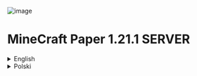 ![image](https://github.com/user-attachments/assets/b91f4cc3-c11f-4f5e-aa60-7f954c3e5773)

# MineCraft Paper 1.21.1 SERVER

<details>
<summary>English</summary>
  Setting up Your own MineCraf server is not that hard, it requires zero knowledge and with this tutorial you can do it - so just follow it easily.

  Prerequisite:
  
  You need to have a dedicated hardware (computer) to run it, in most cases a simple `Raspberry PI` will be enough, but you can also get a dedicated
  VPS `Virtual Private Server` which you will access remotely. It is up to you, this tutorial doesn't cover which one to choose, but in this tutorial
  i will be hosting the server on a VPS that i got from `ovh.com`. You can also host it on a Raspberry PI as mentioned earlier, to allow others to play on it
  you will have to update your port forwarding properly. We will cover this in the next tutorial.

  Once you have a host on which you want to run the server, follow these steps below to get up and running - with the default settings.
  We will cover changes in future revisions and updates to this repo.

  1. Login to your host as `root`
  2. Download the installation script `wget https://github.com/invpe/MCFugazi/blob/main/Server/paper-install.sh`
  3. Execute `chmod +x paper-install.sh`
  4. Run `./paper-install.sh`     

Optionally, if you want to keep your server up and running after you logoff from the server, follow these points:

  1. Type `stop` in the minecraft server console, it will quit
  2. Download `wget https://github.com/invpe/MCFugazi/blob/main/Server/start_server_background.sh`
  3. Run `chmod +x start_server_background.sh`
  4. Execute `./start_server_background.sh` your server is now running in the background
```
mcfugazi@mcserver:~$ ./start_server_background.sh 
'screen' is already installed.
Starting Minecraft server in a screen session...
Minecraft server started in a detached screen session named 'minecraft_server'.
You can reattach to this session using: screen -r minecraft_server
```

  5. You can return to the MC server console with a simple `su - mcfugazi && screen -r minecraft_server`

Important: The server runs in default settings, be advised that it is ok to play but might be risky if not secured properly!
</details>


<details>
<summary>Polski</summary>
</details>


